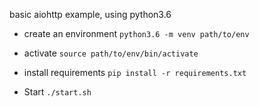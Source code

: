 basic aiohttp example, using python3.6

* create an environment
    `python3.6 -m venv path/to/env`

* activate
    `source path/to/env/bin/activate`
* install requirements
    `pip install -r requirements.txt`

* Start
    `./start.sh`
